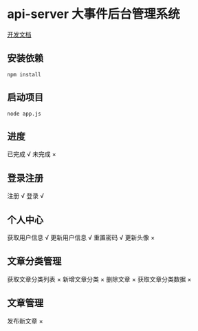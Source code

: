 # api-server 大事件后台管理系统

[开发文档](http://www.escook.cn:8088/#/)

## 安装依赖
```
npm install
```

## 启动项目
```
node app.js
```

## 进度
已完成 √
未完成 ×

## 登录注册
注册 √
登录 √
## 个人中心
获取用户信息 √
更新用户信息 √
重置密码 √
更新头像 ×
## 文章分类管理
获取文章分类列表 ×
新增文章分类 ×
删除文章 ×
获取文章分类数据 ×
## 文章管理
发布新文章 ×
